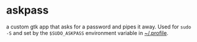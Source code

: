 # askpass

a custom gtk app that asks for a password and pipes it away. Used for `sudo -S`
and set by the `$SUDO_ASKPASS` environment variable in [~/.profile](../../.profile).
